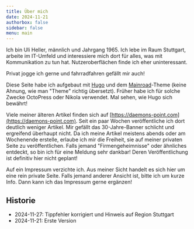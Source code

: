 ```yaml
---
title: Über mich
date: 2024-11-21
authorbox: false
sidebar: false
menu: main
---
```


Ich bin Uli Heller, männlich und Jahrgang 1965.
Ich lebe im Raum Stuttgart, arbeite im IT-Umfeld und interessiere
mich dort für alles,
was mit Kommunikation zu tun hat. Nutzeroberflächen finde
ich eher uninteressant.

Privat jogge ich gerne und fahrradfahren
gefällt mir auch!

Diese Seite habe ich aufgebaut mit [Hugo](https://gohugo.io/) und
dem [Mainroad](https://github.com/vimux/mainroad)-Theme (keine Ahnung,
wie man "Theme" richtig übersetzt). Früher habe ich für solche Zwecke
OctoPress oder Nikola verwendet. Mal sehen, wie Hugo sich bewährt!

Viele meiner älteren Artikel finden sich auf
[https://daemons-point.com](https://daemons-point.com).
Seit ein paar Wochen veröffentliche ich dort deutlich weniger
Artikel. Mir gefällt das 30-Jahre-Banner schlicht und ergreifend
überhaupt nicht. Da ich meine Artikel meistens abends oder
am Wochenende erstelle, erlaube ich mir die Freiheit, sie
auf meiner privaten Seite zu veröffentlichen. Falls jemand
"Firmengeheimnisse" oder ähnliches entdeckt, so bin ich für
eine Meldung sehr dankbar! Deren Veröffentlichung ist definitiv
hier nicht geplant!

Auf ein Impressum verzichte ich. Aus meiner Sicht
handelt es sich hier um eine rein private Seite.
Falls jemand anderer Ansicht ist, bitte ich um kurze Info.
Dann kann ich das Impressum gerne ergänzen!

Historie
--------

- 2024-11-27: Tippfehler korrigiert und Hinweis auf Region Stuttgart
- 2024-11-21: Erste Version
